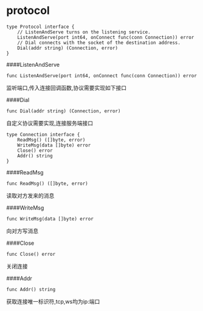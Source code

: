 # protocol

```
type Protocol interface {
	// ListenAndServe turns on the listening service.
	ListenAndServe(port int64, onConnect func(conn Connection)) error
	// Dial connects with the socket of the destination address.
	Dial(addr string) (Connection, error)
}
```
####ListenAndServe
```
func ListenAndServe(port int64, onConnect func(conn Connection)) error
```
监听端口,传入连接回调函数,协议需要实现如下接口

####Dial
```
func Dial(addr string) (Connection, error)
```
自定义协议需要实现,连接服务端接口

```
type Connection interface {
	ReadMsg() ([]byte, error)
	WriteMsg(data []byte) error
	Close() error
	Addr() string
}
```
####ReadMsg
```
func ReadMsg() ([]byte, error)
```
读取对方发来的消息

####WriteMsg
```
func WriteMsg(data []byte) error
```
向对方写消息

####Close
```
func Close() error
```
关闭连接

####Addr
```
func Addr() string
```
获取连接唯一标识符,tcp,ws均为ip:端口